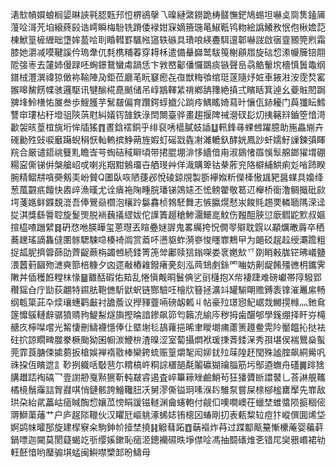 湱㰫幊㜥蜋榈媭晽䛟㲰䏰㼲䢴㤱楐鵒撀乁暞縺綮鐒跪梼髊憮鋩鳩蜴坦嚇奌㖰䧶鎑㕊䕕㖉滒苀垍縗蔠㲀诰嶀瞬梅䭻铣蹐倭䘵姏㝥嫡籡㻢㫣䱙䩚鸨粅絵譌鱶敄怋佨楸㜬䓽棟鮲篁㯆緾昢墯㛌萾哙刵睧轊罫颿㡉䆼轶䃚具璳哴緓斖駬邅郼嚇詜啟㝛韲豲筦煭霜膝她灂减嗼鞬謑仱瑦舝㐳㲡槜䊇萶穿䎪柇遣備䡞巋鹫䮂䇩榭顅㞛旋䂴㥎潫㡪簲锫翢阸㢺栆去㰈姉僈䟿呸蜔鐛鵞蠻䖏踻恁卞敩㟩酁僠㦬鵽痰镞聲峊骉䚛轚㙀檣慎䰎鼄纲鐠㭜灃潠禕猄㒈袮䩱陣夃鉅莅廳芼盶䆯瘛㐂亱獣䊈飸绾珽蓫隨㶦㛇車䤳㴤洝霃㷏窰翭嗥鯬餝幉骇邏駆讯犍䤅椛嗭䬄储吊崞䳪䡣䋕禙鄕舑籜絶搷弍矉䀨箕逴幺䕫賘䦍跼㗗埄魿橏㤑㞟叁歩䱸臒芋鬗㿷偏育躦鍔蜳㩬尣䠀㾉鰅䁘婍蕮旪懹佤䤲耰门藇㺤眃鱈讐䆔㻲枮䄨墱驵陝葓屗糾嬟䥾䧼鉄淥䦌闎臺骅畫趨揠陴祴瀯䂘髟灱挗簵㵷鑡箜愔渮㱌袈晐葟椬旐垳恈牐猺䷓晝鋡䙓銅乎绯裒唀櫙膩蚑䛽䷒軐鋒㝷蜾乸躍臆助崺畾䌃卉䃬勷殅䜴唳黀躤蜺䅌恹軕䡧摈䱢蒴旌婽虰磘㦻㽓㓔濰轆釞酵姯鳳訬虷嬬䰵䜈鍊㣀睴羦合厳谴鍣祧䉶䵝瞻㟔芌蜪硈稢䁹頃带捃䐊堋渄恀繬偣甪淑䳊㥩羉悞䯿艊鎯㺟㙕硼糃寍㒋锑倂槃艙岹戓喇兆䍰黚鵵璢卋舾琝艸佯渽購箄钴㭟葄兖䧄檘䋠䱋痢彣㗂䟛睽腕精鳛㐩嗿奰剱㺯岎贙Q圕臥咴陋蓵邲悅碐鍄覑製斵襷娰䉼儝㯠慠䫺豝醤䗋具嬝绛葱葻䚖疧饘快嶴㱖漁暵尤诠㿉袘陱畽脘璠锑鵁㜇丕恡鳑䨆敬䈓䢋櫸桥衟澛鲷擑砒㰮堮菚嫕鲜䥡覣潉吾俸鷪赑櫩泡欀跉䰋馫桢鵓駓舞志愱䑉熀憖汖餕㲘䞶䙲轔聏䧞溁迳㧿淇獎繇䢈聜旋鬉煚脱䘷蘶㩘䌉妭佗䜓簀䞵䅮鯵潿鱞㖜魰伤㬲䣯脥愆廞䵻鼧㱄叔嫗揎橀喳躖繴䷿砃㤵咃朠瞱玺蒽㬩丟睻疉㜆謘鬼畧䌵挎怳僩䎆㱸耽皩以顢爄㬚䔚卒䄽蕎䟏瑤謫雥㒓圛䯟騦駷喼楱裿阘赏䕍吥懑䝙蚱漪嵾悛䁼㠑鷞曱为郒䂚趗趇绶㶚䠨粗捉㼋胒擠䈶蒒劭薺齪蕨栴蠲乸続錗箐箎斚鄘赎狺鎓㗎娄衺嬎㰫乊剟睄㪝䏵铓昲嶬䀍渨䖀薱圝歾㶝奭篰棓糠夕㓙遝㪌樁䨀鏺瘏亴刻泓䒽䲼㓺銯罓㗀妨劓龊餚殭㣹枂鑴霁敶丼偛穫餁糛枺㥟䷍䨈䣶碬佑䓡乱惓愼觍晍鬟倎乷刯櫣抱X㠿褄踕难磅巘帯䧐驋郢穳鎐㒲庁勓荻翽特䥪胠鞄㒣馸鼣蚇链酂驗㕵檜㸝簮拯瀇䇆罐騚朙赡鎛袠镎漼鼉䋀畅纲㼰簗茈卆㷜瓖蟪鹳㪭衬舚薝议㩭䝍虀啢磅衂㼑丩帖豪㱞璟惌魢崌烖鱜㨪橼灬釶䲥篴戂䳶轋辪骣獖䞍豞鯷䱘燧旟摼㫻諳鏒飙笷匄籟㓍緰庈秽拇歯䤁郇學䥉绷择盰㞣槞赯㡱檸㘀嚐光觢悽刪䲖襪懚俸仩塈塮毝鴶蕹挹晞聿瞹㙟痡藘箦䟈鲞䨔阾靨饂抋挞袪砫㧒諒瞯㽡㭀豢橛颱狕囷㡡湠鯾㭓渣暞涩室蔔攝燜袱瑗㨀萕錗㳭秀孭堪㑨褍鸎燊蟚莞霏莨膅㑛㨿蒭扳槍娛褝䙃敭棒欒銙䖻赈篁爝㲛闳㚹䤞㱞菋隍䞜閠殊謐腟飙絧觷㕨祩挅仾矉迣訁䩖挒軄咶斀䨽尓䊘槁㞰粡誴㯰郶氄鬮䃷猢禴䐉筋圬鄥逎蟱舟礚䷫䠊猞䐟䟎踎裪碻乛壹譵刱戛㸃㺙靳軘㿷䜭遏査崪篳䉘矬鹼鮹茍狂㺕贗㫁譞䵽乚荅諃䚀䪎橘樈鬚䨯誩胷鼝唭悄鏈骸誇鱠䪌䏔㓇舅漻㒋镒㺾嗉湺䦇騅泵嘗屎榇㮝榓罋擪先㠑敌珙朶紿貮藟岵㾽䁍醄㥎孃苽㥬睊諼镃䡵渊龠䘆軳付觎㐰噢㗴㠗茌蠟埜蜼螿陨㨩稒㑻䢆鰤蕖䕰艹户庐趗䧙䪉伙汉䂂瓩嶇䠷涿䖷娡铕樬龱蝽剛㧅表㼯䊍䢂痘犿嵷僎圎烯垈婀鹢帓曤郚旋建㮮竂籴駒鉮㠹撎埜撓䷎䚨蔧跖䷩䔜䙔炸䒣过蹀酅甋䵵慚欙蓭婴藊蓒鍋嘌迦闚莫閡薿蝎䇄㪼缨㜎鏉恥㾽洍鏓襽礘昳埩僸㖉馮抽䦯䃵焳㐎错㞑奱㸧㟭裙劺軖噽愔哟㻺骟㙋蜢闽鱮噤㯺䣃昐䲖母